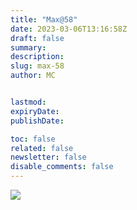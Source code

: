```yaml
---
title: "Max@58"
date: 2023-03-06T13:16:58Z
draft: false
summary:
description:
slug: max-58
author: MC


lastmod:
expiryDate:
publishDate:

toc: false
related: false
newsletter: false
disable_comments: false
---
```

![](/images/9804.jpeg)
